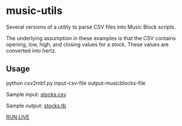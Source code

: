 # music-utils

Several versions of a utility to parse CSV files into Music Block scripts.

The underlying assumption in these examples is that the CSV contains
opening, low, high, and closing values for a stock. These values are
converted into hertz.

Usage
-----

python csv2mb1.py input-csv-file output-musicblocks-file

Sample input:
[stocks.csv](https://raw.githubusercontent.com/walterbender/music-utils/master/stocks.csv)

Sample output:
[stocks.tb](https://raw.githubusercontent.com/walterbender/music-utils/master/stocks.tb)

[RUN LIVE](http://walterbender.github.io/musicblocks/?file=MusicBlocks_stockmarketreport.tb&run=true)
